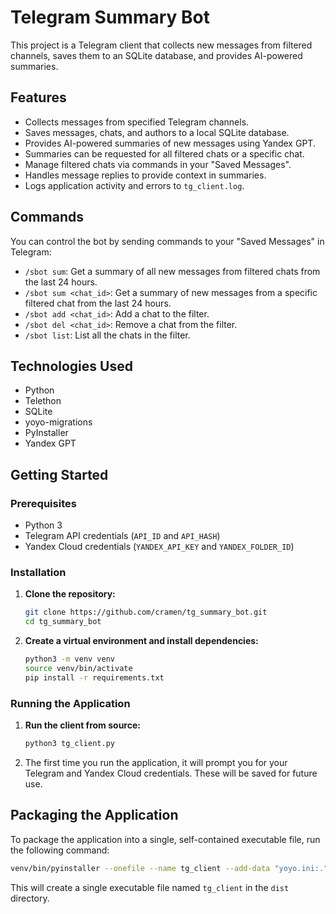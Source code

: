 # Telegram Summary Bot

This project is a Telegram client that collects new messages from filtered channels, saves them to an SQLite database, and provides AI-powered summaries.

## Features

*   Collects messages from specified Telegram channels.
*   Saves messages, chats, and authors to a local SQLite database.
*   Provides AI-powered summaries of new messages using Yandex GPT.
*   Summaries can be requested for all filtered chats or a specific chat.
*   Manage filtered chats via commands in your "Saved Messages".
*   Handles message replies to provide context in summaries.
*   Logs application activity and errors to `tg_client.log`.

## Commands

You can control the bot by sending commands to your "Saved Messages" in Telegram:

*   `/sbot sum`: Get a summary of all new messages from filtered chats from the last 24 hours.
*   `/sbot sum <chat_id>`: Get a summary of new messages from a specific filtered chat from the last 24 hours.
*   `/sbot add <chat_id>`: Add a chat to the filter.
*   `/sbot del <chat_id>`: Remove a chat from the filter.
*   `/sbot list`: List all the chats in the filter.

## Technologies Used

*   Python
*   Telethon
*   SQLite
*   yoyo-migrations
*   PyInstaller
*   Yandex GPT

## Getting Started

### Prerequisites

*   Python 3
*   Telegram API credentials (`API_ID` and `API_HASH`)
*   Yandex Cloud credentials (`YANDEX_API_KEY` and `YANDEX_FOLDER_ID`)

### Installation

1.  **Clone the repository:**
    ```bash
    git clone https://github.com/cramen/tg_summary_bot.git
    cd tg_summary_bot
    ```

2.  **Create a virtual environment and install dependencies:**
    ```bash
    python3 -m venv venv
    source venv/bin/activate
    pip install -r requirements.txt
    ```

### Running the Application

1.  **Run the client from source:**
    ```bash
    python3 tg_client.py
    ```
2.  The first time you run the application, it will prompt you for your Telegram and Yandex Cloud credentials. These will be saved for future use.

## Packaging the Application

To package the application into a single, self-contained executable file, run the following command:

```bash
venv/bin/pyinstaller --onefile --name tg_client --add-data "yoyo.ini:." --add-data "migrations:migrations" --hidden-import="openai" tg_client.py
```

This will create a single executable file named `tg_client` in the `dist` directory.
